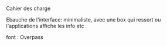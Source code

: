Cahier des charge 

Ebauche de l'interface: 
    minimaliste, avec une box qui ressort ou l'applications affiche les info etc 
    

font : 
    Overpass 